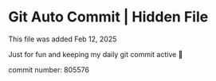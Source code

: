 # Git Auto Commit | Hidden File

This file was added Feb 12, 2025

Just for fun and keeping my daily git commit active 🤪

commit number: 805576
